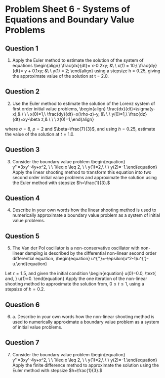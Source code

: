 # Problem Sheet 6 - Systems of Equations and Boundary Value Problems


## Question 1

1. Apply the Euler method to estimate the solution of the system of equations
\begin{align} \frac{dx}{dt}= x-0.2xy; &\ \ x(1) = 10;\\
\frac{dy}{dt}= y + 0.1xy; &\ \  y(1) = 2;
\end{align}
using a stepsize h = 0.25, giving the approximate value of the solution at t = 2.0.


## Question 2

2. Use the  Euler method to estimate the solution of the Lorenz system of first order initial value problems, 
\begin{align} \frac{dx}{dt}=\sigma(y-x),& \ \ \ x(0)=1,\\
 \frac{dy}{dt}=x(\rho-z)-y, &\ \ \ y(0)=1,\\
 \frac{dz}{dt}=xy-\beta z,& \ \ \ z(0)=1,\end{align}
 
where $\sigma=8$, $\rho=2$ and $\beta=\frac{7}{3}$,  and
using $h=0.25$, estimate the value of the solution at $t=1.0$.


## Question 3

3. 	Consider the boundary value problem 
\begin{equation} y''=3xy'-4y+x^2, \ \ 1\leq x \leq 2, \ \ y(1)=2,\ \ \ y(2)=-1.\end{equation} 
Apply the linear shooting method to transform this equation into two second order initial value problems
and approximate the solution using the Euler method with stepsize $h=\frac{1}{3}.$

## Question 4

4. Describe in your own words how the linear shooting method is used to numerically approximate a boundary value problem as a system of initial value problems.

## Question 5
5. The Van der Pol oscillator is a non-conservative oscillator with non-linear damping is described by the differential non-linear second order differential equation,
\begin{equation} u^{''}=-\epsilon(u^2-1)u^{'}-u.\end{equation}

Let $\epsilon=1.5$, and given the initial condition
\begin{equation} u(0)=0.0, \text{ and, } u(1)=0. \end{equation}
Apply the one iteration of the non-linear shooting method to approximate the solution from, $0\leq t \leq 1,$ using a stepsize of $h=0.2.$

## Question 6

6. a. Describe in your own words how the non-linear shooting method is used to numerically approximate a boundary value problem as a system of initial value problems.


## Question 7

7. Consider the boundary value problem 
\begin{equation} y''=3xy'-4y+x^2, \ \ 1\leq x \leq 2, \ \ y(1)=2,\ \ \ y(2)=-1.\end{equation} 
Apply the finite difference method to approximate the solution using the Euler method with stepsize $h=\frac{1}{3}.$


